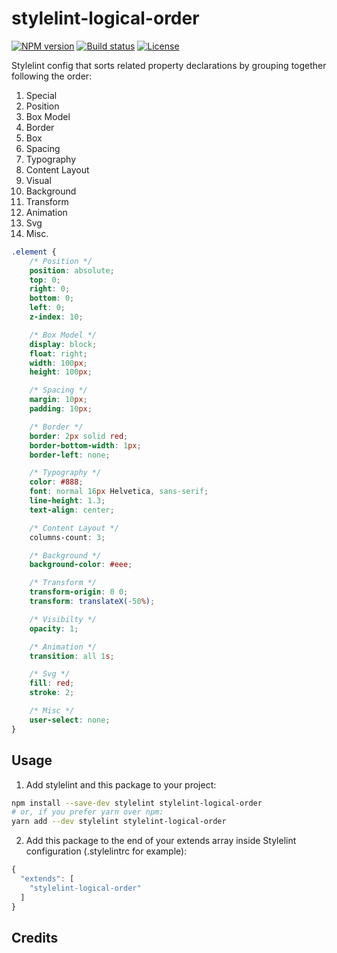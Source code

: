 # stylelint-logical-order

[![NPM version][version-img]][npm-url] [![Build status][ci-img]][ci-url] [![License][l-img]][l-url]

Stylelint config that sorts related property declarations by grouping together following the order:

1) Special
2) Position
3) Box Model
4) Border
5) Box
6) Spacing
7) Typography
8) Content Layout
9) Visual
10) Background
11) Transform
12) Animation
13) Svg
14) Misc.

```scss
.element {
	/* Position */
	position: absolute;
	top: 0;
	right: 0;
	bottom: 0;
	left: 0;
	z-index: 10;

	/* Box Model */
	display: block;
	float: right;
	width: 100px;
	height: 100px;

	/* Spacing */
	margin: 10px;
	padding: 10px;

	/* Border */
	border: 2px solid red;
	border-bottom-width: 1px;
	border-left: none;

	/* Typography */
	color: #888;
	font: normal 16px Helvetica, sans-serif;
	line-height: 1.3;
	text-align: center;

	/* Content Layout */
	columns-count: 3;

	/* Background */
	background-color: #eee;

	/* Transform */
	transform-origin: 0 0;
	transform: translateX(-50%);

	/* Visibilty */
	opacity: 1;

	/* Animation */
	transition: all 1s;

	/* Svg */
	fill: red;
	stroke: 2;

	/* Misc */
	user-select: none;
}
```

## Usage

1.  Add stylelint and this package to your project:

```bash
npm install --save-dev stylelint stylelint-logical-order
# or, if you prefer yarn over npm:
yarn add --dev stylelint stylelint-logical-order
```

2.  Add this package to the end of your extends array inside Stylelint
    configuration (.stylelintrc for example):

```javascript
{
  "extends": [
    "stylelint-logical-order"
  ]
}
```

## Credits

[npm-url]: https://www.npmjs.com/package/stylelint-logical-order
[version-img]: https://img.shields.io/npm/v/stylelint-logical-order.svg?style=flat-square
[ci-url]: https://travis-ci.org/constverum/stylelint-logical-order
[ci-img]: https://img.shields.io/travis/constverum/stylelint-logical-order.svg?style=flat-square
[l-url]: https://www.npmjs.com/package/stylelint-logical-order
[l-img]: https://img.shields.io/npm/l/stylelint-logical-order.svg?style=flat-square

